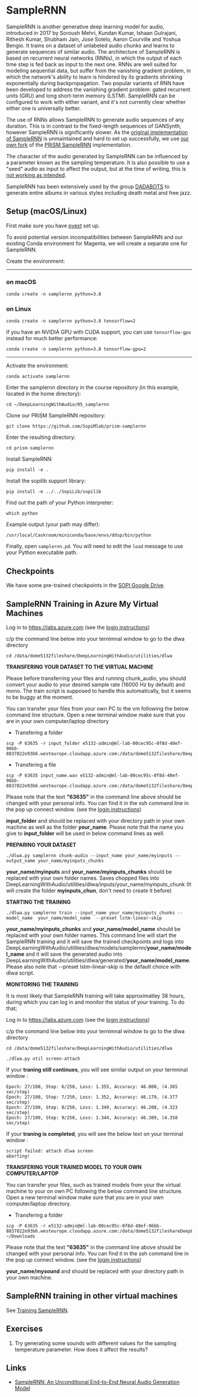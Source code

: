 # SampleRNN

SampleRNN is another generative deep learning model for audio, introduced in 2017 by Soroush Mehri, Kundan Kumar, Ishaan Gulrajani, Rithesh Kumar, Shubham Jain, Jose Sotelo, Aaron Courville and Yoshua Bengio. It trains on a dataset of unlabeled audio chunks and learns to generate sequences of similar audio. The architecture of SampleRNN is based on recurrent neural networks (RNNs), in which the output of each time step is fed back as input to the next one. RNNs are well suited for modeling sequential data, but suffer from the vanishing gradient problem, in which the network's ability to learn is hindered by its gradients shrinking exponentially during backpropagation. Two popular variants of RNN have been developed to address the vanishing gradient problem: gated recurrent units (GRU) and long short-term memory (LSTM). SampleRNN can be configured to work with either variant, and it's not currently clear whether either one is universally better.

The use of RNNs allows SampleRNN to generate audio sequences of any duration. This is in contrast to the fixed-length sequences of GANSynth, however SampleRNN is significantly slower. As the [original implementation of SampleRNN](https://github.com/soroushmehr/sampleRNN_ICLR2017) is unmaintained and hard to set up successfully, we use [our own fork](https://github.com/SopiMlab/prism-samplernn/) of the [PRiSM SampleRNN](https://github.com/rncm-prism/prism-samplernn/) implementation.

The character of the audio generated by SampleRNN can be influenced by a parameter known as the sampling temperature. It is also possible to use a "seed" audio as input to affect the output, but at the time of writing, this is [not working as intended](https://github.com/rncm-prism/prism-samplernn/issues/9#issuecomment-760905603).

SampleRNN has been extensively used by the group [DADABOTS](https://dadabots.com) to generate entire albums in various styles including death metal and free jazz.

## Setup (macOS/Linux)

First make sure you have [pyext](../utilities/pyext-setup/) set up.

To avoid potential version incompatibilities between SampleRNN and our existing Conda environment for Magenta, we will create a separate one for SampleRNN.

Create the environment:

----

### on macOS

```
conda create -n samplernn python=3.8
```

### on Linux

```
conda create -n samplernn python=3.8 tensorflow=2
```

If you have an NVIDIA GPU with CUDA support, you can use `tensorflow-gpu` instead for much better performance:

```
conda create -n samplernn python=3.8 tensorflow-gpu=2
```

----

Activate the environment:

```
conda activate samplernn
```

Enter the samplernn directory in the course repository (in this example, located in the home directory):

```
cd ~/DeepLearningWithAudio/05_samplernn
```

Clone our PRiSM SampleRNN repository:

```
git clone https://github.com/SopiMlab/prism-samplernn
```

Enter the resulting directory:

```
cd prism-samplernn
```

Install SampleRNN:

```
pip install -e .
```

Install the sopilib support library:

```
pip install -e ../../SopiLib/sopilib
```

Find out the path of your Python interpreter:

```
which python
```

Example output (your path may differ):

```
/usr/local/Caskroom/miniconda/base/envs/ddsp/bin/python
```

Finally, open `samplernn.pd`. You will need to edit the `load` message to use your Python executable path.

## Checkpoints

We have some pre-trained checkpoints in the [SOPI Google Drive](https://drive.google.com/drive/folders/1yoJhvr2UY0ID3AP6jumUItJJGSkiBEg_).


## SampleRNN Training in Azure My Virtual Machines

Log in to  https://labs.azure.com
(see the  [login instructions](https://github.com/SopiMlab/DeepLearningWithAudio/blob/master/00_introduction/))

c/p the command line below into your ternimnal window to go to the dlwa directory

```
cd /data/dome5132fileshare/DeepLearningWithAudio/utilities/dlwa
```



**TRANSFERING YOUR DATASET TO THE VIRTUAL MACHINE**

Please  before transferring your files and running chunk_audio, you should convert your audio to your desired sample rate (16000 Hz by default) and mono. The train script is supposed to handle this automatically, but it seems to be buggy at the moment.

You can transfer your files from your own PC to the vm following the below command line structure. Open a new terminal window make sure that you are in your own computer/laptop directory

* Transfering a folder
```
scp -P 63635 -r input_folder e5132-admin@ml-lab-00cec95c-0f8d-40ef-96bb-8837822e93b6.westeurope.cloudapp.azure.com:/data/dome5132fileshare/DeepLearningWithAudio/utilities/dlwa/inputs/your_name 
```

* Transfering a file
```
scp -P 63635 input_name.wav e5132-admin@ml-lab-00cec95c-0f8d-40ef-96bb-8837822e93b6.westeurope.cloudapp.azure.com:/data/dome5132fileshare/DeepLearningWithAudio/utilities/dlwa/inputs/your_name
```
Please note that the text **"63635"** in the command line above should be changed with your personal info. You can find it in the ssh command line in the pop up connect window. (see the  [login instructions](https://github.com/SopiMlab/DeepLearningWithAudio/blob/master/00_introduction/))

**input_folder** and should be replaced with your directory path in your own machine as well as the folder **your_name**. Please note that the name you give to **input_folder** will be used in below command lines as well.



**PREPARING YOUR DATASET**

```
./dlwa.py samplernn chunk-audio --input_name your_name/myinputs --output_name your_name/myinputs_chunks
```
**your_name/myinputs** and  **your_name/myinputs_chunks** should be replaced with your own folder names. Saves chopped files into DeepLearningWithAudio/utilities/dlwa/inputs/your_name/myinputs_chunk (It will create the folder **myinputs_chun**, don't need to create it before)



**STARTING THE TRAINING**

```
./dlwa.py samplernn train --input_name your_name/myinputs_chunks --model_name  your_name/model_name  --preset lstm-linear-skip
```
**your_name/myinputs_chunks** and  **your_name/model_name** should be replaced with your own folder names. This command line will start the SampleRNN training and it will save the trained checkpoints and logs into DeepLearningWithAudio/utilities/dlwa/models/samplernn/**your_name/model_name** and it will save the generated audio into DeepLearningWithAudio/utilities/dlwa/generated/**your_name/model_name**. Please also note that --preset lstm-linear-skip is the default choice with dlwa script.



**MONITORING THE TRAINING**

It is most likely that SampleRNN training will take approximatley 38 hours, during which you can log in and monitor the status of your training. To do that;

Log in to  https://labs.azure.com
(see the  [login instructions](https://github.com/SopiMlab/DeepLearningWithAudio/blob/master/00_introduction/))

c/p the command line below into your ternimnal window to go to the dlwa directory

```
cd /data/dome5132fileshare/DeepLearningWithAudio/utilities/dlwa
```

```
./dlwa.py util screen-attach
```

If your **traning still continues**, you will see similar output on your termninal window :

```
Epoch: 27/100, Step: 6/250, Loss: 1.355, Accuracy: 46.000, (4.365 sec/step)
Epoch: 27/100, Step: 7/250, Loss: 1.352, Accuracy: 46.179, (4.377 sec/step)
Epoch: 27/100, Step: 8/250, Loss: 1.349, Accuracy: 46.208, (4.323 sec/step)
Epoch: 27/100, Step: 9/250, Loss: 1.344, Accuracy: 46.309, (4.358 sec/step)
```

If your **traning is completed**, you will see the below text on your terminal window :

```
script failed: attach dlwa screen
aborting! 
```


**TRANSFERING YOUR TRAINED MODEL TO YOUR OWN COMPUTER/LAPTOP**

You can transfer your files, such as trained models from your the virtual machine to your on own PC  following the below command line structure. Open a new terminal window make sure that you are in your own computer/laptop directory.

* Transfering a folder

```
scp -P 63635 -r e5132-admin@ml-lab-00cec95c-0f8d-40ef-96bb-8837822e93b6.westeurope.cloudapp.azure.com:/data/dome5132fileshareDeepLearningWithAudio/utilities/dlwa/models/samplernn/your_name/model_name ~/Downloads
```

Please note that the text **"63635"** in the command line above should be changed with your personal info. You can find it in the ssh command line in the pop up connect window. (see the  [login instructions](https://github.com/SopiMlab/DeepLearningWithAudio/blob/master/00_introduction/))

**your_name/mysound** and should be replaced with your directory path in your own machine. 




## SampleRNN training in other virtual machines

See [Training SampleRNN](training.md).


## Exercises

1. Try generating some sounds with different values for the sampling temperature parameter. How does it affect the results?

## Links

- [SampleRNN: An Unconditional End-to-End Neural Audio Generation Model](https://arxiv.org/abs/1612.07837)
